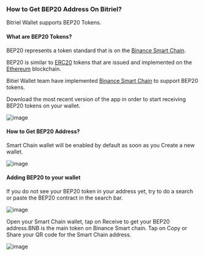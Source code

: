### How to Get BEP20 Address On Bitriel?

Bitriel Wallet supports BEP20 Tokens.

#### What are BEP20 Tokens?

BEP20 represents a token standard that is on the [Binance Smart Chain](https://www.binance.org/en/smartChain).

BEP20 is similar to [ERC20](https://academy.binance.com/glossary/erc-20) tokens that are issued and implemented on the [Ethereum](https://academy.binance.com/blockchain/what-is-ethereum) blockchain.

Bitiel Wallet team have implemented [Binance Smart Chain](https://www.binance.org/en/smartChain) to support BEP20 tokens. 

Download the most recent version of the app in order to start receiving BEP20 tokens on your wallet.

![image](https://user-images.githubusercontent.com/6874962/114149329-fc9e7100-9944-11eb-97c1-d5cbe86cfa18.png)

#### How to Get BEP20 Address?
Smart Chain wallet will be enabled by default as soon as you Create a new wallet. 

![image](https://user-images.githubusercontent.com/6874962/114149395-0e801400-9945-11eb-937c-148e74d2deef.png)

#### Adding BEP20 to your wallet
If you do not see your BEP20 token in your address yet, try to do a search or paste the BEP20 contract in the search bar.

![image](https://user-images.githubusercontent.com/6874962/114149499-2e173c80-9945-11eb-83df-a1578d08479e.png)

Open your Smart Chain wallet, tap on Receive to get your BEP20 address.BNB is the main token on Binance Smart chain. Tap on Copy or Share your QR code for the Smart Chain address.

![image](https://user-images.githubusercontent.com/6874962/114149539-3a02fe80-9945-11eb-8b80-a574a287a18a.png)

